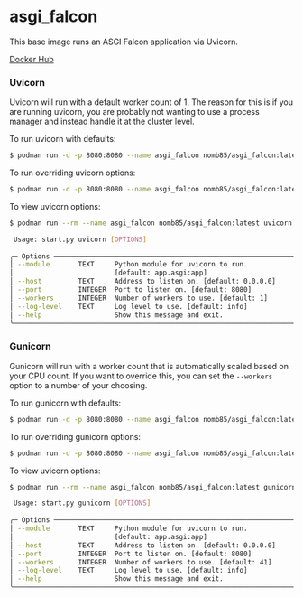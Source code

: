 # asgi_falcon
This base image runs an ASGI Falcon application via Uvicorn.

[Docker Hub](https://hub.docker.com/r/nomb85/uvicorn_falcon)

### Uvicorn

Uvicorn will run with a default worker count of 1. The reason for this is if you are running uvicorn, you are probably 
not wanting to use a process manager and instead handle it at the cluster level.

To run uvicorn with defaults:
```bash
$ podman run -d -p 8080:8080 --name asgi_falcon nomb85/asgi_falcon:latest uvicorn
```

To run overriding uvicorn options:
```bash
$ podman run -d -p 8080:8080 --name asgi_falcon nomb85/asgi_falcon:latest uvicorn --host 0.0.0.0 --port 8080 --workers 4 --log-level info
```

To view uvicorn options:
```bash
$ podman run --rm --name asgi_falcon nomb85/asgi_falcon:latest uvicorn --help

 Usage: start.py uvicorn [OPTIONS]                                              
                                                                                
╭─ Options ────────────────────────────────────────────────────────────────────╮
│ --module       TEXT     Python module for uvicorn to run.                    │
│                         [default: app.asgi:app]                              │
│ --host         TEXT     Address to listen on. [default: 0.0.0.0]             │
│ --port         INTEGER  Port to listen on. [default: 8080]                   │
│ --workers      INTEGER  Number of workers to use. [default: 1]               │
│ --log-level    TEXT     Log level to use. [default: info]                    │
│ --help                  Show this message and exit.                          │
╰──────────────────────────────────────────────────────────────────────────────╯                                                                          
```

### Gunicorn

Gunicorn will run with a worker count that is automatically scaled based on your CPU count. 
If you want to override this, you can set the `--workers` option to a number of your choosing.

To run gunicorn with defaults:
```bash
$ podman run -d -p 8080:8080 --name asgi_falcon nomb85/asgi_falcon:latest gunicorn
```

To run overriding gunicorn options:
```bash
$ podman run -d -p 8080:8080 --name asgi_falcon nomb85/asgi_falcon:latest gunicorn --host 0.0.0.0 --port 8080 --workers 4 --log-level info
```

To view uvicorn options:
```bash
$ podman run --rm --name asgi_falcon nomb85/asgi_falcon:latest gunicorn --help

 Usage: start.py gunicorn [OPTIONS]                                             
                                                                                
╭─ Options ────────────────────────────────────────────────────────────────────╮
│ --module       TEXT     Python module for uvicorn to run.                    │
│                         [default: app.asgi:app]                              │
│ --host         TEXT     Address to listen on. [default: 0.0.0.0]             │
│ --port         INTEGER  Port to listen on. [default: 8080]                   │
│ --workers      INTEGER  Number of workers to use. [default: 41]              │
│ --log-level    TEXT     Log level to use. [default: info]                    │
│ --help                  Show this message and exit.                          │
╰──────────────────────────────────────────────────────────────────────────────╯
                                                                        
```

